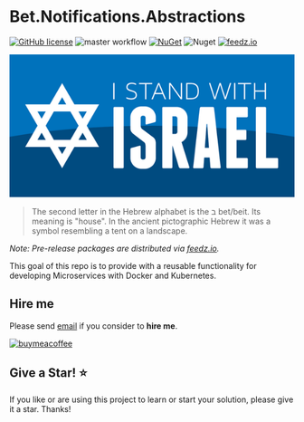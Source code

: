 # Bet.Notifications.Abstractions

[![GitHub license](https://img.shields.io/badge/license-MIT-blue.svg?style=flat-square)](https://raw.githubusercontent.com/kdcllc/Bet.Notifications/master/LICENSE)
![master workflow](https://github.com/kdcllc/Bet.Notifications/actions/workflows/master.yml/badge.svg)
[![NuGet](https://img.shields.io/nuget/v/Bet.Notifications.svg)](https://www.nuget.org/packages?q=Bet.Notifications)
![Nuget](https://img.shields.io/nuget/dt/Bet.Notifications)
[![feedz.io](https://img.shields.io/badge/endpoint.svg?url=https://f.feedz.io/kdcllc/bet-notifications/shield/Bet.Notifications/latest)](https://f.feedz.io/kdcllc/bet-notifications/packages/Bet.Notifications/latest/download)

![Stand With Israel](../../img/IStandWithIsrael.png)

> The second letter in the Hebrew alphabet is the ב bet/beit. Its meaning is "house". In the ancient pictographic Hebrew it was a symbol resembling a tent on a landscape.

_Note: Pre-release packages are distributed via [feedz.io](https://f.feedz.io/kdcllc/bet-notifications/nuget/index.json)._

This goal of this repo is to provide with a reusable functionality for developing Microservices with Docker and Kubernetes.

## Hire me

Please send [email](mailto:kingdavidconsulting@gmail.com) if you consider to **hire me**.

[![buymeacoffee](https://www.buymeacoffee.com/assets/img/custom_images/orange_img.png)](https://www.buymeacoffee.com/vyve0og)

## Give a Star! :star:

If you like or are using this project to learn or start your solution, please give it a star. Thanks!
